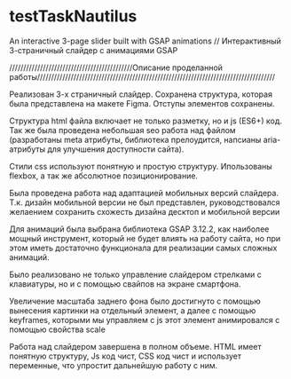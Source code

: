 # testTaskNautilus
An interactive 3-page slider built with GSAP animations // Интерактивный 3-страничный слайдер с анимациями GSAP

////////////////////////////////////////////Описание проделанной работы/////////////////////////////////////////////////////////////////////////////////////

Реализован 3-х страничный слайдер. Сохранена структура, которая была представлена на макете Figma. Отступы элементов сохранены.

Структура html файла включает не только разметку, но и js (ES6+) код. Так же была проведена небольшая seo работа над файлом
(разработаны meta атрибуты, библиотека прелоудится, напсианы aria-атрибуты для улучшения доступности сайта).

Стили css используют понятную и простую структуру. Ипользованы flexbox, а так же абсолютное позиционирование. 

Была проведена работа над адаптацией мобильных версий слайдера. Т.к. дизайн мобильной версии не был представлен, руководствовался желаением сохранить схожесть дизайна десктоп и мобильной версии

Для анимаций была выбрана библиотека GSAP 3.12.2, как наиболее мощный инструмент, который не будет влиять на работу сайта, но при этом иметь достаточно функционала для реализации самых сложных анимаций.

Было реализовано не только управление слайдером стрелками с клавиатуры, но и с помощью свайпов на экране смартфона.

Увеличение масштаба заднего фона было достигнуто с помощью вынесения картинки на отдельный элемент, а далее с помощью keyframes, которыми мы управляем с js этот элемент анимировался с помощью свойства scale

Работа над слайдером завершена в полном объеме. HTML имеет понятную структуру, Js код чист, CSS код чист и использует переменные, что упростит дальнейшую работу с ним.


